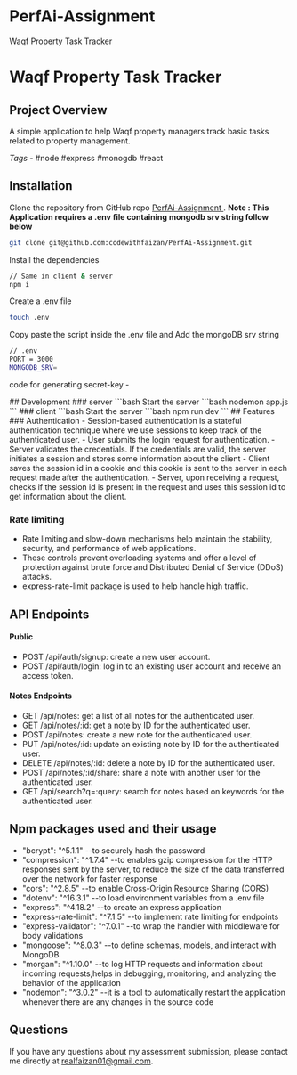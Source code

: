 # PerfAi-Assignment
Waqf Property Task Tracker

<h1>Waqf Property Task Tracker</h1>

## Project Overview

A simple application to help Waqf property managers track basic tasks
related to property management.

<i>Tags - </i> #node #express #monogdb #react

## 

## Installation

Clone the repository from GitHub repo <a href="https://github.com/codewithfaizan/PerfAi-Assignment"> PerfAi-Assignment </a>. <b> Note : This Application requires a .env file containing mongodb srv string follow below </b>

```bash
git clone git@github.com:codewithfaizan/PerfAi-Assignment.git
```
Install the dependencies
```bash
// Same in client & server
npm i 
```
Create a .env file
```bash
touch .env
```
Copy paste the script inside the .env file and Add the mongoDB srv string

```bash
// .env
PORT = 3000
MONGODB_SRV=
```
<p>code for generating secret-key - </p>
## Development
### server
```bash
Start the server
```bash
nodemon app.js
```
### client
```bash
Start the server
```bash
npm run dev
```
## Features
### Authentication
- Session-based authentication is a stateful authentication technique where we use sessions to keep track of the authenticated user.
- User submits the login request for authentication.
- Server validates the credentials. If the credentials are valid, the server initiates a session and stores some information about the client
- Client saves the session id in a cookie and this cookie is sent to the server in each request made after the authentication.
- Server, upon receiving a request, checks if the session id is present in the request and uses this session id to get information about the client.

### Rate limiting
- Rate limiting and slow-down mechanisms help maintain the stability, security, and performance of web applications.
- These controls prevent overloading systems and offer a level of protection against brute force and Distributed Denial of Service (DDoS) attacks.
- express-rate-limit package is used to help handle high traffic.


## API Endpoints 
<h4>Public</h4>

<ul> 
<li>POST /api/auth/signup: create a new user account.</li>
<li>POST /api/auth/login: log in to an existing user account and receive an access token.</li>
</ul>
<h4>Notes  Endpoints</h4>
<ul>
<li>GET /api/notes: get a list of all notes for the authenticated user.</li>
<li>GET /api/notes/:id: get a note by ID for the authenticated user.</li>
<li>POST /api/notes: create a new note for the authenticated user.</li>
<li>PUT /api/notes/:id: update an existing note by ID for the authenticated user.</li>
<li>DELETE /api/notes/:id: delete a note by ID for the authenticated user.</li>
<li>POST /api/notes/:id/share: share a note with another user for the authenticated user.</li>
<li>GET /api/search?q=:query: search for notes based on keywords for the authenticated user.</li>
</ul>

## Npm packages used and their usage
- "bcrypt": "^5.1.1" --to securely hash the password
- "compression": "^1.7.4" --to enables gzip compression for the HTTP responses sent by the server, to reduce the size of the data transferred over the network for faster response
- "cors": "^2.8.5" --to enable Cross-Origin Resource Sharing (CORS)
- "dotenv": "^16.3.1" --to load environment variables from a .env file 
- "express": "^4.18.2" --to create an express application
- "express-rate-limit": "^7.1.5" --to implement rate limiting for endpoints
- "express-validator": "^7.0.1" --to wrap the handler with middleware for body validations
- "mongoose": "^8.0.3" --to define schemas, models, and interact with MongoDB 
- "morgan": "^1.10.0" --to log HTTP requests and information about incoming requests,helps in debugging, monitoring, and analyzing the behavior of the application
- "nodemon": "^3.0.2" --it is a tool to automatically restart the application whenever there are any changes in the source code


## Questions
If you have any questions about my assessment submission, please contact me directly at <a mailto="realfaizan01@gmail.com"> realfaizan01@gmail.com</a>.
